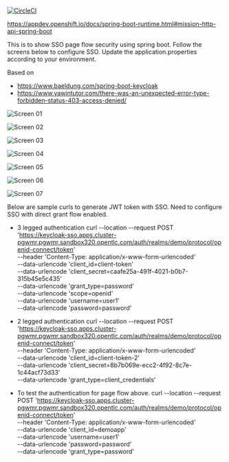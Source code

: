 [![CircleCI](https://circleci.com/gh/snowdrop/rest-http-example/tree/master.svg?style=shield)](https://circleci.com/gh/snowdrop/rest-http-example/tree/master)

https://appdev.openshift.io/docs/spring-boot-runtime.html#mission-http-api-spring-boot

This is to show SSO page flow security using spring boot.    Follow the screens below to configure SSO.  Update the application.properties according to your environment. 

Based on 
* https://www.baeldung.com/spring-boot-keycloak
* https://www.yawintutor.com/there-was-an-unexpected-error-type-forbidden-status-403-access-denied/

![Screen 01](./images/screen1.png)

![Screen 02](./images/screen2.png)

![Screen 03](./images/screen3.png)

![Screen 04](./images/screen4.png)

![Screen 05](./images/screen5.png)

![Screen 06](./images/screen6.png)

![Screen 07](./images/screen7.png)

Below are sample curls to generate JWT token with SSO.   Need to configure SSO with direct grant flow enabled.  

* 3 legged authentication 
curl --location --request POST 'https://keycloak-sso.apps.cluster-pgwmr.pgwmr.sandbox320.opentlc.com/auth/realms/demo/protocol/openid-connect/token' \
--header 'Content-Type: application/x-www-form-urlencoded' \
--data-urlencode 'client_id=client-token' \
--data-urlencode 'client_secret=caafe25a-491f-4021-b0b7-315b45e5c435' \
--data-urlencode 'grant_type=password' \
--data-urlencode 'scope=openid' \
--data-urlencode 'username=user1' \
--data-urlencode 'password=password'

* 2 legged authentication
curl --location --request POST 'https://keycloak-sso.apps.cluster-pgwmr.pgwmr.sandbox320.opentlc.com/auth/realms/demo/protocol/openid-connect/token' \
--header 'Content-Type: application/x-www-form-urlencoded' \
--data-urlencode 'client_id=client-token-2' \
--data-urlencode 'client_secret=8b7b069e-ecc2-4f92-8c7e-1c44acf73d33' \
--data-urlencode 'grant_type=client_credentials'

* To test the authentication for page flow above. 
curl --location --request POST 'https://keycloak-sso.apps.cluster-pgwmr.pgwmr.sandbox320.opentlc.com/auth/realms/demo/protocol/openid-connect/token' \
--header 'Content-Type: application/x-www-form-urlencoded' \
--data-urlencode 'client_id=demoapp' \
--data-urlencode 'username=user1' \
--data-urlencode 'password=password' \
--data-urlencode 'grant_type=password'

